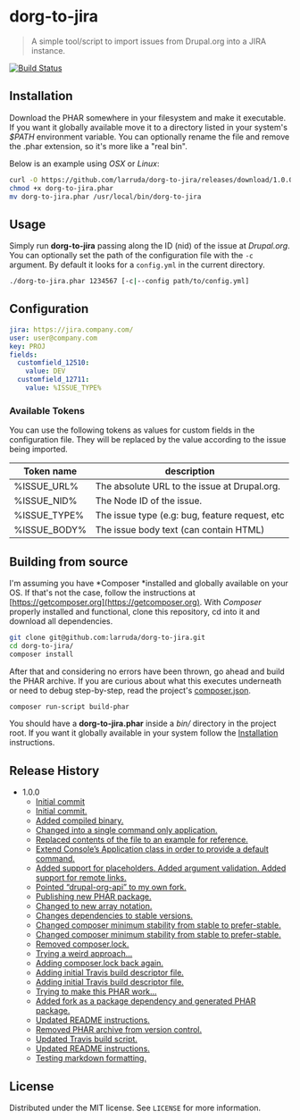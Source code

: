 # dorg-to-jira
> A simple tool/script to import issues from Drupal.org into a JIRA instance.

[![Build Status][travis-image]][travis-url]

## Installation

Download the PHAR somewhere in your filesystem and make it executable.
If you want it globally available move it to a directory listed in your system's *$PATH* environment variable.
You can optionally rename the file and remove the .phar extension, so it's more like a "real bin".

Below is an example using *OSX* or *Linux*:

```sh
curl -O https://github.com/larruda/dorg-to-jira/releases/download/1.0.0/dorg-to-jira.phar
chmod +x dorg-to-jira.phar
mv dorg-to-jira.phar /usr/local/bin/dorg-to-jira
```

## Usage 

Simply run **dorg-to-jira** passing along the ID (nid) of the issue at *Drupal.org*.
You can optionally set the path of the configuration file with the `-c` argument. By default it looks for a `config.yml` in the current directory.

```sh
./dorg-to-jira.phar 1234567 [-c|--config path/to/config.yml]
```

## Configuration

```yaml
jira: https://jira.company.com/
user: user@company.com
key: PROJ
fields:
  customfield_12510:
    value: DEV
  customfield_12711:
    value: %ISSUE_TYPE%
```

### Available Tokens

You can use the following tokens as values for custom fields in the configuration file. 
They will be replaced by the value according to the issue being imported.

| Token name | description |
| ---------- | ----------- |
|%ISSUE_URL% | The absolute URL to the issue at Drupal.org. |
|%ISSUE_NID% | The Node ID of the issue. |
|%ISSUE_TYPE% | The issue type (e.g: bug, feature request, etc |
|%ISSUE_BODY% | The issue body text (can contain HTML) |
        

## Building from source

I'm assuming you have *Composer *installed and globally available on your OS.
If that's not the case, follow the instructions at [https://getcomposer.org](https://getcomposer.org).
With *Composer* properly installed and functional, clone this repository, cd into it and download all dependencies.

```sh
git clone git@github.com:larruda/dorg-to-jira.git
cd dorg-to-jira/
composer install
```

After that and considering no errors have been thrown, go ahead and build the PHAR archive.
If you are curious about what this executes underneath or need to debug step-by-step, read the project's [composer.json](composer.json).

```sh
composer run-script build-phar
```

You should have a **dorg-to-jira.phar** inside a *bin/* directory in the project root. 
If you want it globally available in your system follow the [Installation](#installation) instructions.

## Release History

* 1.0.0
    * [Initial commit](http://github.com/larruda/dorg-to-jira/commit/9437dbe6c765ceeb08f7b2092994d1c4740b0695)
    * [Initial commit.](http://github.com/larruda/dorg-to-jira/commit/6b28364964ef440526860dd6dcfd60bf09267ab7)
    * [Added compiled binary.](http://github.com/larruda/dorg-to-jira/commit/72b369ff4445ab1cb094a0917456682a15df67a8)
    * [Changed into a single command only application.](http://github.com/larruda/dorg-to-jira/commit/94780f574e47f51ee4592e6dbaa853531925082e)
    * [Replaced contents of the file to an example for reference.](http://github.com/larruda/dorg-to-jira/commit/02e2e3ad99eb797478688248a49458d1ce4bd00a)
    * [Extend Console’s Application class in order to provide a default command.](http://github.com/larruda/dorg-to-jira/commit/79221c5ea10bb4a2aabd4cf9b938dd9fa69a4dbe)
    * [Added support for placeholders. Added argument validation. Added support for remote links.](http://github.com/larruda/dorg-to-jira/commit/e95761d4b82f22a3654bb6c89b3adfade809160d)
    * [Pointed “drupal-org-api” to my own fork.](http://github.com/larruda/dorg-to-jira/commit/e74040a1b0cae6c7c90e0de8a123e9dd8bb6077d)
    * [Publishing new PHAR package.](http://github.com/larruda/dorg-to-jira/commit/3f20f9765d4bc0e63934559f58b689752d923b25)
    * [Changed to new array notation.](http://github.com/larruda/dorg-to-jira/commit/125af6c23602bc349178a1fb3cc67920ab423598)
    * [Changes dependencies to stable versions.](http://github.com/larruda/dorg-to-jira/commit/7638aa5513e88b8a8861c9755440f820ae91ea3e)
    * [Changed composer minimum stability from stable to prefer-stable.](http://github.com/larruda/dorg-to-jira/commit/ddc41c4fbf16c193d32ef56a552d9e3183743a43)
    * [Changed composer minimum stability from stable to prefer-stable.](http://github.com/larruda/dorg-to-jira/commit/4a597138eb82e39c2e2582e9efbe0da5a2837a83)
    * [Removed composer.lock.](http://github.com/larruda/dorg-to-jira/commit/500d7ee2f22ab909926cec3f3d8cf714ee19479e)
    * [Trying a weird approach…](http://github.com/larruda/dorg-to-jira/commit/af34758be41f340c32b02fdc56616212e250103c)
    * [Adding composer.lock back again.](http://github.com/larruda/dorg-to-jira/commit/4dc8efc6e00a7a4e5db35d0b3074ee1f373e9afd)
    * [Adding initial Travis build descriptor file.](http://github.com/larruda/dorg-to-jira/commit/a2065519b14926916ab93ee6fcc0d58a2e307562)
    * [Adding initial Travis build descriptor file.](http://github.com/larruda/dorg-to-jira/commit/5ca37cb0082630ca75b2ee1a9158ad8e77ad9de0)
    * [Trying to make this PHAR work…](http://github.com/larruda/dorg-to-jira/commit/fae31cfbd94a242ca213950125972897aec15a3a)
    * [Added fork as a package dependency and generated PHAR package.](http://github.com/larruda/dorg-to-jira/commit/1d76dd3eca03789a579ec5d5ed508d02b51a10cb)
    * [Updated README instructions.](http://github.com/larruda/dorg-to-jira/commit/e4a1e62ecc599b0b056c4b2847a505cff66a57fb)
    * [Removed PHAR archive from version control.](http://github.com/larruda/dorg-to-jira/commit/0c5fd911f9c8d138fb45d18dc5812f3dd59e1242)
    * [Updated Travis build script.](http://github.com/larruda/dorg-to-jira/commit/c00f200f301cc1e83a78751d3575e3c66539d863)
    * [Updated README instructions.](http://github.com/larruda/dorg-to-jira/commit/7d00a501be6a674723e188b9a3f03012fd6dee80)
    * [Testing markdown formatting.](http://github.com/larruda/dorg-to-jira/commit/5394884fd7f3f6df6db2389c761cb334fc64a7e5)

## License

Distributed under the MIT license. See ``LICENSE`` for more information.

[travis-image]: https://img.shields.io/travis/larruda/dorg-to-jira/master.svg?style=flat-square
[travis-url]: https://travis-ci.org/larruda/dorg-to-jira